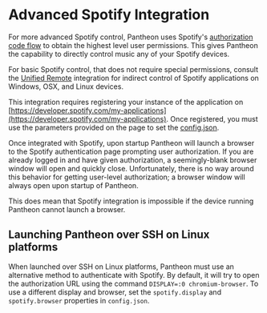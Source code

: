 # Advanced Spotify Integration

For more advanced Spotify control, Pantheon uses Spotify's [authorization code flow](https://developer.spotify.com/web-api/authorization-guide/#authorization_code_flow)
to obtain the highest level user permissions. This gives Pantheon the capability to directly control music any of your Spotify devices.

For basic Spotify control, that does not require special permissions,
consult the [Unified Remote](../docs/events.md) integration for indirect control of Spotify applications on Windows, OSX, and Linux devices.

This integration requires registering your instance of the application on [https://developer.spotify.com/my-applications](https://developer.spotify.com/my-applications). Once registered, you must use the parameters provided on the page to set
the [config.json](./README.md).

Once integrated with Spotify, upon startup Pantheon will launch a browser to the Spotify authentication page prompting user authorization. If you are already logged in and have given authorization, a seemingly-blank browser window will open and quickly close.
Unfortunately, there is no way around this behavior for getting user-level authorization; a browser window will always open upon startup
of Pantheon.

This does mean that Spotify integration is impossible if the device running Pantheon cannot launch a browser.

## Launching Pantheon over SSH on Linux platforms
When launched over SSH on Linux platforms, Pantheon must use an alternative method to authenticate with Spotify.
By default, it will try to open the authorization URL using the command `DISPLAY=:0 chromium-browser`.
To use a different display and browser, set the `spotify.display` and `spotify.browser` properties in `config.json`.
